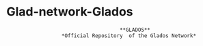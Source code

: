 # Glad-network-Glados  

                                         **GLADOS**
                      *Official Repository  of the Glados Network*





